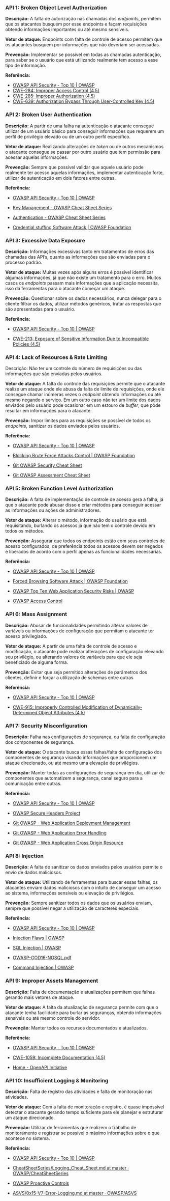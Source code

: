 ### API 1: Broken Object Level Authorization
**Descrição:** A falta de autorização nas chamadas dos _endpoints_, permitem que os atacantes busquem por esse endpoints e façam requisições obtendo informações importantes ou até mesmo sensíveis.

**Vetor de ataque:** Endpoints com falta de controle de acesso permitem que os atacantes busquem por informações que não deveriam ser acessadas.

**Prevenção:** Implementar se possível em todas as chamadas autenticação, para saber se o usuário que está utilizando realmente tem acesso a esse tipo de informação.

**Referência:** 
 - [OWASP API Security - Top 10 | OWASP](https://owasp.org/www-project-api-security/)
 - [CWE-284: Improper Access Control (4.5)](https://cwe.mitre.org/data/definitions/284.html)
 - [CWE-285: Improper Authorization (4.5)](https://cwe.mitre.org/data/definitions/285.html)
 - [CWE-639: Authorization Bypass Through User-Controlled Key (4.5)](https://cwe.mitre.org/data/definitions/639.html)
 

### API 2: Broken User Authentication
**Descrição:** A partir de uma falha na autenticação o atacante consegue utilizar de um usuário básico para conseguir informações que requerem um perfil de privilégio elevado ou de um outro perfil específico.

**Vetor de ataque:** Realizando alterações de _token_ ou de outros mecanismos o atacante consegue se passar por outro usuário que tem permissão para acessar aquelas informações.

**Prevenção:** Sempre que possível validar que aquele usuário pode realmente ter acesso aquelas informações, implementar autenticação forte, utilizar de autenticação em dois fatores entre outras.

**Referência:** 
- [OWASP API Security - Top 10 | OWASP](https://owasp.org/www-project-api-security/)

- [Key Management - OWASP Cheat Sheet Series](https://www.owasp.org/index.php/Key_Management_Cheat_Sheet)

- [Authentication - OWASP Cheat Sheet Series](https://cheatsheetseries.owasp.org/cheatsheets/Authentication_Cheat_Sheet.html)

- [Credential stuffing Software Attack | OWASP Foundation](https://www.owasp.org/index.php/Credential_stuffing)

 
### API 3: Excessive Data Exposure
**Descrição:** Informações excessivas tanto em tratamentos de erros das chamadas das API’s, quanto as informações que são enviadas para o processo padrão.

**Vetor de ataque:** Muitas vezes após alguns erros é possível identificar algumas informações, já que não existe um tratamento para o erro. Muitos casos os _endpoints_ passam mais informações que a aplicação necessita, isso da ferramentas para o atacante começar um ataque.

**Prevenção:** Questionar sobre os dados necessários, nunca delegar para o cliente filtrar os dados, utilizar métodos genéricos, tratar as respostas que são apresentadas para o usuário.

**Referência:** 
- [OWASP API Security - Top 10 | OWASP](https://owasp.org/www-project-api-security/)

- [CWE-213: Exposure of Sensitive Information Due to Incompatible Policies (4.5)](https://cwe.mitre.org/data/definitions/213.html)

 
### API 4: Lack of Resources & Rate Limiting
Descrição: Não ter um controle do número de requisições ou das informações que são enviadas pelos usuários.

**Vetor de ataque:** A falta do controle das requisições permite que o atacante realize um ataque onde ele abusa da falta de limite de requisições, onde ele consegue chamar inúmeras vezes o _endpoint_ obtendo informações ou até mesmo negando o serviço. Em um outro caso não ter um limite dos dados enviados pelo usuário pode ocasionar em um estouro de _buffer_, que pode resultar em informações para o atacante.

**Prevenção:** Impor limites para as requisições se possível de todos os _endpoints_, sanitizar os dados enviados pelos usuários.

**Referência:** 
- [OWASP API Security - Top 10 | OWASP](https://owasp.org/www-project-api-security/)

- [Blocking Brute Force Attacks Control | OWASP Foundation](https://www.owasp.org/index.php/Blocking_Brute_Force_Attacks)

- [Git OWASP Security Cheat Sheet](https://github.com/OWASP/CheatSheetSeries/blob/3a8134d792528a775142471b1cb14433b4fda3fb/cheatsheets/Docker_Security_Cheat_Sheet.md#rule-7---limit-resources-memory-cpu-file-descriptors-processes-restarts)

- [Git OWASP Assessment Cheat Sheet](https://github.com/OWASP/CheatSheetSeries/blob/3a8134d792528a775142471b1cb14433b4fda3fb/cheatsheets/REST_Assessment_Cheat_Sheet.md)


### API 5: Broken Function Level Authorization
**Descrição:**  A falta de implementação de controle de acesso gera a falha, já que o atacante pode abusar disso e criar métodos para conseguir acessar as informações ou ações de administradores.

**Vetor de ataque:** Alterar o método, informação do usuário que está requisitando, burlando os acessos já que não tem o controle devido em todos os métodos.

**Prevenção:** Assegurar que todos os endpoints estão com seus controles de acesso configurados, de preferência todos os acessos devem ser negados e liberados de acordo com o perfil apenas as funcionalidades necessárias.

**Referência:** 
- [OWASP API Security - Top 10 | OWASP](https://owasp.org/www-project-api-security/)

- [Forced Browsing Software Attack | OWASP Foundation](https://www.owasp.org/index.php/Forced_browsing)

- [OWASP Top Ten Web Application Security Risks | OWASP](https://www.owasp.org/index.php/Top_10_2013-A7-Missing_Function_Level_Access_Control)

- [OWASP Access Control](https://www.owasp.org/index.php/Category:Access_Control)


### API 6: Mass Assignment
**Descrição:** Abusar de funcionalidades permitindo alterar valores de variáveis ou informações de configuração que permitam o atacante ter acesso privilegiado.

**Vetor de ataque:** A partir de uma falta de controle de acesso e modificação, o atacante pode realizar alterações de configuração elevando seu privilégio, ou alterando valores de variáveis para que ele seja beneficiado de alguma forma.

**Prevenção:** Evitar que seja permitido alterações de parâmetros dos clientes, definir e forçar a utilização de schemas entre outras

**Referência:** 
- [OWASP API Security - Top 10 | OWASP](https://owasp.org/www-project-api-security/)

- [CWE-915: Improperly Controlled Modification of Dynamically-Determined Object Attributes (4.5)](https://cwe.mitre.org/data/definitions/915.html) 

 
### API 7: Security Misconfiguration
**Descrição:** Falha nas configurações de segurança, ou falta de configuração dos componentes de segurança.

**Vetor de ataque:** O atacante busca essas falhas/falta de configuração dos componentes de segurança visando informações que proporcionem um ataque direcionado, ou até mesmo uma elevação de privilégios.

**Prevenção:** Manter todas as configurações de segurança em dia, utilizar de componentes que automatizem a segurança, canal seguro para a comunicação entre outras.

**Referência:** 
- [OWASP API Security - Top 10 | OWASP](https://owasp.org/www-project-api-security/)

- [OWASP Secure Headers Project](https://owasp.org/www-project-secure-headers/)

- [Git OWASP - Web Application Deployment Management](https://github.com/OWASP/wstg/tree/master/document/4-Web_Application_Security_Testing/02-Configuration_and_Deployment_Management_Testing)

- [Git OWASP - Web Application Error Handling](https://github.com/OWASP/wstg/tree/master/document/4-Web_Application_Security_Testing/08-Testing_for_Error_Handling)

- [Git OWASP - Web Application Cross Origin Resource](https://github.com/OWASP/wstg/blob/master/document/4-Web_Application_Security_Testing/11-Client_Side_Testing/07-Testing_Cross_Origin_Resource_Sharing.md)


### API 8: Injection
**Descrição:** A falta de sanitizar os dados enviados pelos usuários permite o envio de dados maliciosos.

**Vetor de ataque:** Utilizando de ferramentas para buscar essas falhas, os atacantes enviam dados maliciosos com o intuito de conseguir um acesso ao sistema, informações sensíveis ou elevação de privilégios.

**Prevenção:** Sempre sanitizar todos os dados que os usuários enviam, sempre que possível negar a utilização de caracteres especiais.

**Referência:** 
- [OWASP API Security - Top 10 | OWASP](https://owasp.org/www-project-api-security/)

- [Injection Flaws | OWASP](https://owasp.org/www-community/Injection_Flaws)

- [SQL Injection | OWASP](https://owasp.org/www-community/attacks/SQL_Injection)

- [OWASP-GOD16-NOSQL.pdf](https://www.owasp.org/images/e/ed/GOD16-NOSQL.pdf)

- [Command Injection | OWASP](https://owasp.org/www-community/attacks/Command_Injection)

 
### API 9: Improper Assets Management
**Descrição:** Falta de documentação e atualizações permitem que falhas gerando mais vetores de ataque.

**Vetor de ataque:** A falta da atualização de segurança permite com que o atacante tenha facilidade para burlar as seguranças, obtendo informações sensíveis ou até mesmo controle do servidor.

**Prevenção:** Manter todos os recursos documentados e atualizados.

**Referência:** 
- [OWASP API Security - Top 10 | OWASP](https://owasp.org/www-project-api-security/)

- [CWE-1059: Incomplete Documentation (4.5)](https://cwe.mitre.org/data/definitions/1059.html)

- [Home - OpenAPI Initiative](https://www.openapis.org/)


### API 10: Insufficient Logging & Monitoring
**Descrição:** Falta de registro das atividades e falta de monitoração nas atividades.

**Vetor de ataque:** Com a falta de monitoração e registro, é quase impossível detectar o atacante gerando tempo suficiente para ele planejar e estruturar um ataque direcionado.

**Prevenção:** Utilizar de ferramentas que realizem o trabalho de monitoramento e registrar se possível o máximo informações sobre o que acontece no sistema.

**Referência:** 
- [OWASP API Security - Top 10 | OWASP](https://owasp.org/www-project-api-security/)

- [CheatSheetSeries/Logging_Cheat_Sheet.md at master · OWASP/CheatSheetSeries](https://github.com/OWASP/CheatSheetSeries/blob/master/cheatsheets/Logging_Cheat_Sheet.md)

- [OWASP Proactive Controls](https://owasp.org/www-project-proactive-controls/)

- [ASVS/0x15-V7-Error-Logging.md at master · OWASP/ASVS](https://github.com/OWASP/ASVS/blob/master/4.0/en/0x15-V7-Error-Logging.md)
